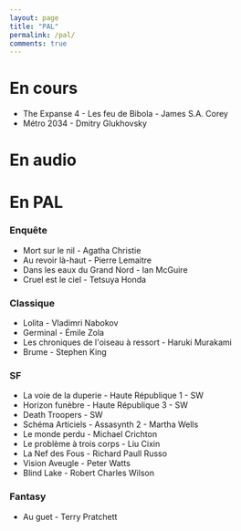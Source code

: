 ```yaml
---
layout: page
title: "PAL"
permalink: /pal/
comments: true
---
```


# En cours 

- The Expanse 4 - Les feu de Bibola - James S.A. Corey
- Métro 2034 - Dmitry Glukhovsky

# En audio



# En PAL


### Enquête

- Mort sur le nil - Agatha Christie
- Au revoir là-haut - Pierre Lemaitre
- Dans les eaux du Grand Nord - Ian McGuire
- Cruel est le ciel - Tetsuya Honda
  

### Classique

- Lolita - Vladimri Nabokov
- Germinal - Émile Zola
- Les chroniques de l'oiseau à ressort - Haruki Murakami
- Brume - Stephen King


### SF

- La voie de la duperie - Haute République 1 - SW
- Horizon funèbre - Haute République 3 - SW
- Death Troopers - SW
- Schéma Articiels - Assasynth 2 - Martha Wells
- Le monde perdu - Michael Crichton
- Le problème à trois corps - Liu Cixin
- La Nef des Fous - Richard Paull Russo
- Vision Aveugle - Peter Watts
- Blind Lake - Robert Charles Wilson


### Fantasy

- Au guet - Terry Pratchett 